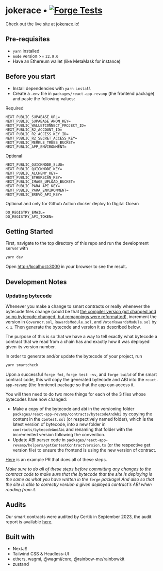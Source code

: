 # jokerace • [![Forge Tests](https://github.com/jk-labs-inc/jokerace/actions/workflows/forge_tests.yml/badge.svg)](https://github.com/JokeDAO/JokeDaoV2Dev/actions/workflows/forge_tests.yml)

Check out the live site at [jokerace.io](https://jokerace.io/)!

## Pre-requisites
- `yarn` installed
- `node` version >= `22.0.0`
- Have an Ethereum wallet (like MetaMask for instance)

## Before you start
- Install dependencies with `yarn install`
- Create a `.env` file in `packages/react-app-revamp` (the frontend package) and paste the following values:

Required
```
NEXT_PUBLIC_SUPABASE_URL=
NEXT_PUBLIC_SUPABASE_ANON_KEY=
NEXT_PUBLIC_WALLETCONNECT_PROJECT_ID=
NEXT_PUBLIC_R2_ACCOUNT_ID=
NEXT_PUBLIC_R2_ACCESS_KEY_ID=
NEXT_PUBLIC_R2_SECRET_ACCESS_KEY=
NEXT_PUBLIC_MERKLE_TREES_BUCKET=
NEXT_PUBLIC_APP_ENVIRONMENT=
```

Optional
```
NEXT_PUBLIC_QUICKNODE_SLUG=
NEXT_PUBLIC_QUICKNODE_KEY=
NEXT_PUBLIC_ALCHEMY_KEY=
NEXT_PUBLIC_ETHERSCAN_KEY=
NEXT_PUBLIC_IMAGE_UPLOAD_BUCKET=
NEXT_PUBLIC_PARA_API_KEY=
NEXT_PUBLIC_PARA_ENVIRONMENT=
NEXT_PUBLIC_BREVO_API_KEY=
```

Optional and only for Github Action docker deploy to Digital Ocean
```
DO_REGISTRY_EMAIL=
DO_REGISTRY_API_TOKEN=
```

## Getting Started

First, navigate to the top directory of this repo and run the development server with

```bash
yarn dev
```

Open [http://localhost:3000](http://localhost:3000) in your browser to see the result.

## Development Notes

### Updating bytecode

Whenever you make a change to smart contracts or really whenever the bytecode files change (could be that [the compiler version got changed and so no bytecode changed, but remappings were reformatted](https://github.com/jk-labs-inc/jokerace/pull/509)), increment the version in `Governor.sol`, `RewardsModule.sol`, and `VoterRewardsModule.sol` by `x.1`. Then generate the bytecode and version it as described below.

The purpose of this is so that we have a way to tell exactly what bytecode a contract that we read from a chain has and exactly how it was deployed given its version number.

In order to generate and/or update the bytecode of your project, run 

```bash
yarn smartcheck
```

Upon a successful `forge fmt`, `forge test -vv`, and `forge build` of the smart contract code, this will copy the generated bytecode and ABI into the `react-app-revamp` (the frontend) package so that the app can access it.

You will then need to do two more things for each of the 3 files whose bytecodes have now changed:
  - Make a copy of the bytecode and abi in the versioning folder `packages/react-app-revamp/contracts/bytecodeAndAbi` by copying the content in the `Contest.sol` (or respectively named folder), which is the latest version of bytecode, into a new folder in `contracts/bytecodeAndAbi` and renaming that folder with the incremented version following the convention.
  - Update ABI parser code in `packages/react-app-revamp/helpers/getContestContractVersion.ts` (or the respective get version file) to ensure the frontend is using the new version of contract.
  
[Here](https://github.com/jk-labs-inc/jokerace/pull/111/commits/79072b212e603bcca0418dd5057557379444194f) is an example PR that does all of these steps.

*Make sure to do all of these steps before committing any changes to the contract code to make sure that the bytecode that the site is deploying is the same as what you have written in the `forge` package! And also so that the site is able to correctly version a given deployed contract's ABI when reading from it.*

## Audits

Our smart contracts were audited by Certik in September 2023, the audit report is available [here](https://github.com/jk-labs-inc/jokerace-audits/blob/main/audit-reports/Sept23_Certik_Final_Report.pdf).

## Built with
- NextJS
- Tailwind CSS & Headless-UI
- ethers, wagmi, @wagmi/core, @rainbow-me/rainbowkit
- zustand
